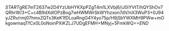 $START$gRE7mT2637w2D4YzUbHYKXpPZgT4m1LXVbj6/iJ0iYVtT/hQYShOv7QRhrW/3+C+c4B9dXdIOPzBog7wHWMWrSkWYhzxon7dV/nX3WuP3+0J94yJZRv/rmj07hmxZQTx3KeK1fDLoaRngG4Y4yo75p/H9jSbYWXMH9PWw+mOkgowmaqTfCx0L0oNoinPXiKZLJ7UDgEFMH+MNyj+5FmkWQ==$END$